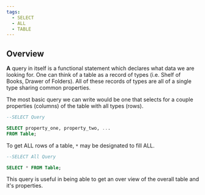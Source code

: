 ```yaml
---
tags:
  - SELECT
  - ALL
  - TABLE
---
```

## Overview

**A** query in itself is a functional statement which declares what data we are looking for. One can think of a table as a record of types (i.e. Shelf of Books, Drawer of Folders). All of these records of types are all of a single type sharing common properties.

The most basic query we can write would be one that selects for a couple properties (columns) of the table with all types (rows).

```SQL
--SELECT Query

SELECT property_one, property_two, ... 
FROM Table;
```

To get ALL rows of a table, `*` may be designated to fill ALL.


```SQL
--SELECT All Query

SELECT * FROM Table;
```

This query is useful in being able to get an over view of the overall table and it's properties.

